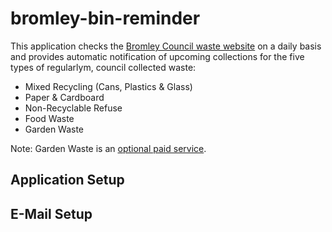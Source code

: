# bromley-bin-reminder

This application checks the [Bromley Council waste website](https://recyclingservices.bromley.gov.uk/waste) on a daily basis and provides automatic notification of upcoming collections for the five types of regularlym, council collected waste:

- Mixed Recycling (Cans, Plastics & Glass)
- Paper & Cardboard
- Non-Recyclable Refuse
- Food Waste
- Garden Waste

Note: Garden Waste is an [optional paid service](https://www.bromley.gov.uk/household-waste-recycling/green-garden-waste/2).

## Application Setup

## E-Mail Setup

